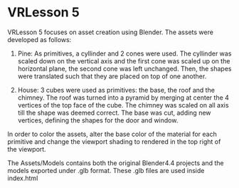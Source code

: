 # VRLesson 5
VRLesson 5 focuses on asset creation using Blender. The assets were developed as follows:

1) Pine: As primitives, a cyllinder and 2 cones were used. The cyllinder was scaled down on the vertical axis and the first cone was scaled up on the horizontal plane, the second cone was left unchanged. Then, the shapes were translated such that they are placed on top of one another.

2) House: 3 cubes were used as primitives: the base, the roof and the chimney. The roof was turned into a pyramid by merging at center the 4 vertices of the top face of the cube. The chimney was scaled on all axis till the shape was deemed correct. The base was cut, adding new vertices, defining the shapes for the door and window.

In order to color the assets, alter the base color of the material for each primitive and change the viewport shading to rendered in the top right of the viewport.

The Assets/Models contains both the original Blender4.4 projects and the models exported under .glb format. These .glb files are used inside index.html